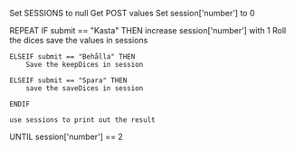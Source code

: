 
Set SESSIONS to null
Get POST values
Set session['number'] to 0

REPEAT 
    IF submit == "Kasta" THEN
        increase session['number'] with 1
        Roll the dices
        save the values in sessions

    ELSEIF submit == "Behålla" THEN
        Save the keepDices in session

    ELSEIF submit == "Spara" THEN
        save the saveDices in session

    ENDIF

    use sessions to print out the result

UNTIL session['number'] == 2


